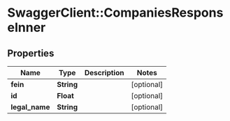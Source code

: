 # SwaggerClient::CompaniesResponseInner

## Properties
Name | Type | Description | Notes
------------ | ------------- | ------------- | -------------
**fein** | **String** |  | [optional] 
**id** | **Float** |  | [optional] 
**legal_name** | **String** |  | [optional] 


